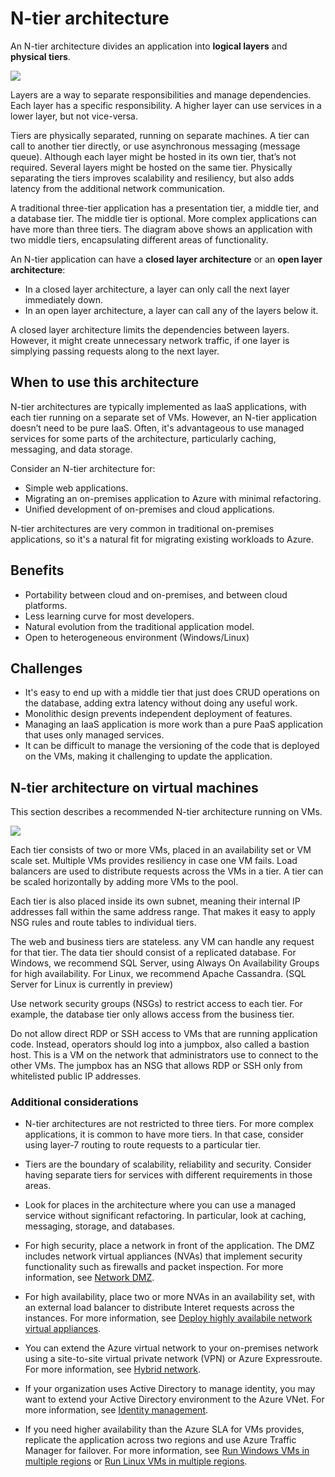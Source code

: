 # N-tier architecture

An N-tier architecture divides an application into **logical layers** and **physical tiers**. 

![](./images/n-tier-logical.svg)

Layers are a way to separate responsibilities and manage dependencies. Each layer has a specific responsibility. A higher layer can use services in a lower layer, but not vice-versa. 

Tiers are physically separated, running on separate machines. A tier can call to another tier directly, or use asynchronous messaging (message queue). Although each layer might be hosted in its own tier, that’s not required. Several layers might be hosted on the same tier. Physically separating the tiers improves scalability and resiliency, but also adds latency from the additional network communication. 

A traditional three-tier application has a presentation tier, a middle tier, and a database tier. The middle tier is optional. More complex applications can have more than three tiers. The diagram above shows an application with two middle tiers, encapsulating different areas of functionality. 

An N-tier application can have a **closed layer architecture** or an **open layer architecture**:

- In a closed layer architecture, a layer can only call the next layer immediately down. 
- In an open layer architecture, a layer can call any of the layers below it. 

A closed layer architecture limits the dependencies between layers. However, it might create unnecessary network traffic, if one layer is simplying passing requests along to the next layer. 


## When to use this architecture

N-tier architectures are typically implemented as IaaS applications, with each tier running on a separate set of VMs. However, an N-tier application doesn’t need to be pure IaaS. Often, it's advantageous to use managed services for some parts of the architecture, particularly caching, messaging, and data storage.

Consider an N-tier architecture for:

- Simple web applications. 
- Migrating an on-premises application to Azure with minimal refactoring.
- Unified development of on-premises and cloud applications.

N-tier architectures are very common in traditional on-premises applications, so it's a natural fit for migrating existing workloads to Azure.

## Benefits

- Portability between cloud and on-premises, and between cloud platforms.
- Less learning curve for most developers.
- Natural evolution from the traditional application model.
- Open to heterogeneous environment (Windows/Linux)

## Challenges

- It's easy to end up with a middle tier that just does CRUD operations on the database, adding extra latency without doing any useful work. 
- Monolithic design prevents independent deployment of features.
- Managing an IaaS application is more work than a pure PaaS application that uses only managed services. 
- It can be difficult to manage the versioning of the code that is deployed on the VMs, making it challenging to update the application.

## N-tier architecture on virtual machines

This section describes a recommended N-tier architecture running on VMs. 

![](./images/n-tier-physical.png)

Each tier consists of two or more VMs, placed in an availability set or VM scale set. Multiple VMs provides resiliency in case one VM fails. Load balancers  are used to distribute requests across the VMs in a tier. A tier can be scaled horizontally by adding more VMs to the pool. 

Each tier is also placed inside its own subnet, meaning their internal IP addresses fall within the same address range. That makes it easy to apply NSG rules and route tables to individual tiers.

The web and business tiers are stateless. any VM can handle any request for that tier. The data tier should consist of a replicated database. For Windows, we recommend SQL Server, using Always On Availability Groups for high availability. For Linux, we recommend Apache Cassandra. (SQL Server for Linux is currently in preview) 

Use network security groups (NSGs) to restrict access to each tier. For example, the database tier only allows access from the business tier.

Do not allow direct RDP or SSH access to VMs that are running application code. Instead, operators should log into a jumpbox, also called a bastion host. This is a  VM on the network that administrators use to connect to the other VMs. The jumpbox has an NSG that allows RDP or SSH only from whitelisted public IP addresses.


### Additional considerations

- N-tier architectures are not restricted to three tiers. For more complex applications, it is common to have more tiers. In that case, consider using layer-7 routing to route requests to a particular tier.

- Tiers are the boundary of scalability, reliability and security. Consider having separate tiers for services with different requirements in those areas.

- Look for places in the architecture where you can use a managed service without significant refactoring. In particular, look at caching, messaging, storage, and databases. 

- For high security, place a network in front of the application. The DMZ includes network virtual appliances (NVAs) that implement security functionality such as firewalls and packet inspection. For more information, see [Network DMZ][dmz].

- For high availability, place two or more NVAs in an availability set, with an external load balancer to distribute Interet requests across the instances. For more information, see [Deploy highly availabile network virtual appliances][ha-nva].

- You can extend the Azure virtual network to your on-premises network using a site-to-site virtual private network (VPN) or Azure Expressroute. For more information, see [Hybrid network][hybrid-network].

- If your organization uses Active Directory to manage identity, you may want to extend your Active Directory environment to the Azure VNet. For more information, see [Identity management][identity].

- If you need higher availability than the Azure SLA for VMs provides, replicate the application across two regions and use Azure Traffic Manager for failover. For more information, see [Run Windows VMs in multiple regions][multiregion-windows] or [Run Linux VMs in multiple regions][multiregion-linux].

[dmz]: ../../reference-architectures/dmz/index.md
[ha-nva]: ../../reference-architectures/dmz/nva-ha.md
[hybrid-network]: ../../reference-architectures/hybrid-networking/index.md
[identity]: ../../reference-architectures/identity/index.md
[multiregion-windows]: ../../reference-architectures/virtual-machines-windows/multi-region-application.md
[multiregion-linux]: ../../reference-architectures/virtual-machines-linux/multi-region-application.md